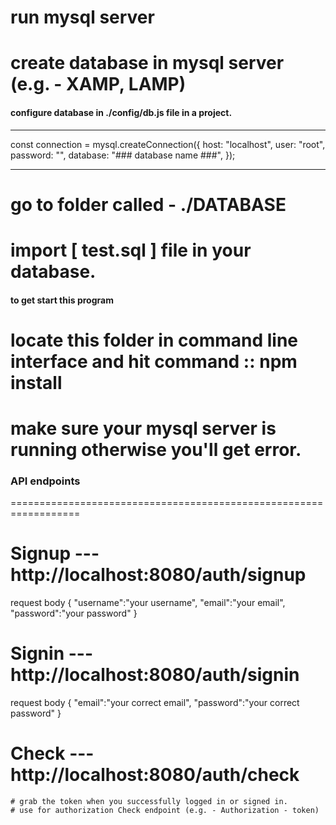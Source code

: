 # run mysql server
# create database in mysql server (e.g. - XAMP, LAMP)

####  configure database in ./config/db.js file in a project.  ###

--------------------------------------------

const connection = mysql.createConnection({
  host: "localhost",
  user: "root",
  password: "",
  database: "### database name ###",
});

---------------------------------------------

# go to folder called - ./DATABASE
# import [ test.sql ] file in your database.


#### to get start this program ###
# locate this folder in command line interface and hit command :: npm install
# make sure your mysql server is running otherwise you'll get error.


### API endpoints ###

==================================================================

# Signup   ---   http://localhost:8080/auth/signup
    
  request body
    {
        "username":"your username",
        "email":"your email",
        "password":"your password"
    }

# Signin   --- http://localhost:8080/auth/signin

   request body
    {
        "email":"your correct email",
        "password":"your correct password"
    }

# Check    --- http://localhost:8080/auth/check

    # grab the token when you successfully logged in or signed in.
    # use for authorization Check endpoint (e.g. - Authorization - token)